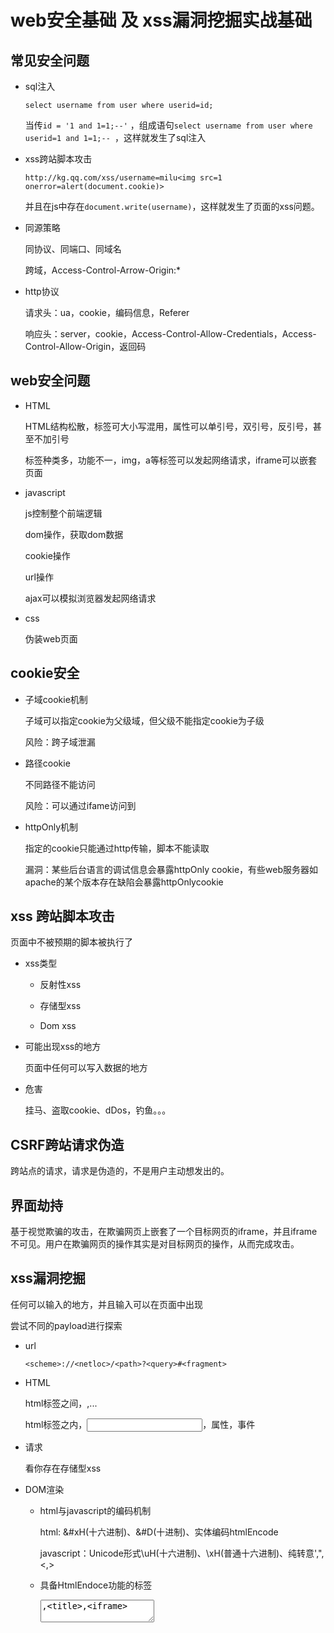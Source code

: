 
# web安全基础 及 xss漏洞挖掘实战基础

## 常见安全问题

- sql注入
	
	`select username from user where userid=id;`

	当传`id = '1 and 1=1;--'`  ，组成语句`select username from user where userid=1 and 1=1;-- `，这样就发生了sql注入

- xss跨站脚本攻击

	`http://kg.qq.com/xss/username=milu<img src=1 onerror=alert(document.cookie)>`

	并且在js中存在`document.write(username)`，这样就发生了页面的xss问题。

- 同源策略

	同协议、同端口、同域名

	跨域，Access-Control-Arrow-Origin:*

- http协议

	请求头：ua，cookie，编码信息，Referer

	响应头：server，cookie，Access-Control-Allow-Credentials，Access-Control-Allow-Origin，返回码

## web安全问题

- HTML

	HTML结构松散，标签可大小写混用，属性可以单引号，双引号，反引号，甚至不加引号

	标签种类多，功能不一，img，a等标签可以发起网络请求，iframe可以嵌套页面

- javascript

	js控制整个前端逻辑

	dom操作，获取dom数据

	cookie操作

	url操作

	ajax可以模拟浏览器发起网络请求

- css

	伪装web页面

## cookie安全

- 子域cookie机制

	子域可以指定cookie为父级域，但父级不能指定cookie为子级

	风险：跨子域泄漏

- 路径cookie

	不同路径不能访问

	风险：可以通过ifame访问到

- httpOnly机制

	指定的cookie只能通过http传输，脚本不能读取

	漏洞：某些后台语言的调试信息会暴露httpOnly cookie，有些web服务器如apache的某个版本存在缺陷会暴露httpOnlycookie


## xss 跨站脚本攻击

页面中不被预期的脚本被执行了

- xss类型

	- 反射性xss

	- 存储型xss

	- Dom xss

- 可能出现xss的地方

	页面中任何可以写入数据的地方

- 危害

	挂马、盗取cookie、dDos，钓鱼。。。


## CSRF跨站请求伪造

跨站点的请求，请求是伪造的，不是用户主动想发出的。

## 界面劫持

基于视觉欺骗的攻击，在欺骗网页上嵌套了一个目标网页的iframe，并且iframe不可见。用户在欺骗网页的操作其实是对目标网页的操作，从而完成攻击。

## xss漏洞挖掘

任何可以输入的地方，并且输入可以在页面中出现

尝试不同的payload进行探索

- url
	
	`<scheme>://<netloc>/<path>?<query>#<fragment>`

- HTML

	html标签之间，<title></title>,<a></a>...

	html标签之内，<input type="text" value="" />，属性，事件

- 请求

	看你存在存储型xss

- DOM渲染

	- html与javascript的编码机制

		html: &#xH(十六进制)、&#D(十进制)、实体编码htmlEncode

		javascript：Unicode形式\uH(十六进制)、\xH(普通十六进制)、纯转意\',\",\<,\>

	- 具备HtmlEndoce功能的标签

		<textarea>,<title>,<iframe>

		webkit内核差异导致出现encode的漏洞

- 绕过浏览器xss filter

	针对同域的白名单，ie:referrer同域，chrome：script[src]同域

- 混淆代码

	大小写、编码混用

- payload

	- 常用的payload

		```
			<iframe src="data:text/html,<script>alert(1)</script>"></iframe>
			<img src=1 onerror=alert(9)
			<iframe onload="alert(1)"></iframe>
			<iframe src="javascript:alert(1)"></iframe>
			<iframe src="data:text/html,&lt;script&gt;alert(1)&lt;/script&gt;"></iframe>
			<iframe src="data:text/html,&lt;script&gt;alert(1)&lt;/script&gt;"></iframe>
		```

	- payload 的成功率

		`" onclick=alert(9) "` 成功率高

		`><script>alert(9)</script>`效果好


---

xss challenges:http://xss-quiz.int21h.jp/

xss 挑战：http://test.xss.tv/

xss编解码：http://xss.tv/index.php?do=encode-1